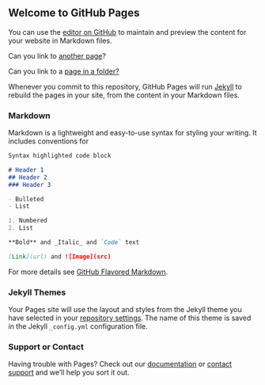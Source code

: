 ## Welcome to GitHub Pages

You can use the [editor on GitHub](https://github.com/tysonfromearth/tysonfromearth.github.io/edit/master/index.md) to maintain and preview the content for your website in Markdown files.

Can you link to [another page](https://tysonfromearth.github.io/anotherpage.md)?

Can you link to a [page in a folder?](https://tysonfromearth.github.io/test_folder/index.md)

Whenever you commit to this repository, GitHub Pages will run [Jekyll](https://jekyllrb.com/) to rebuild the pages in your site, from the content in your Markdown files.

### Markdown

Markdown is a lightweight and easy-to-use syntax for styling your writing. It includes conventions for

```markdown
Syntax highlighted code block

# Header 1
## Header 2
### Header 3

- Bulleted
- List

1. Numbered
2. List

**Bold** and _Italic_ and `Code` text

[Link](url) and ![Image](src)
```

For more details see [GitHub Flavored Markdown](https://guides.github.com/features/mastering-markdown/).

### Jekyll Themes

Your Pages site will use the layout and styles from the Jekyll theme you have selected in your [repository settings](https://github.com/tysonfromearth/tysonfromearth.github.io/settings). The name of this theme is saved in the Jekyll `_config.yml` configuration file.

### Support or Contact

Having trouble with Pages? Check out our [documentation](https://help.github.com/categories/github-pages-basics/) or [contact support](https://github.com/contact) and we’ll help you sort it out.
